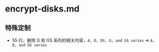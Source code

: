 # encrypt-disks.md

## 特殊定制

* 55 行，删除 G 和 GS 系列的相关内容，`A, D, DS, G, and GS series` => `A, D, and DS series`